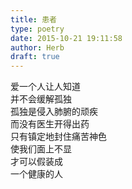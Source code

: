 ```yaml
---  
title: 患者  
type: poetry  
date: 2015-10-21 19:11:58  
author: Herb  
draft: true
---  
```

爱一个人让人知道    
并不会缓解孤独    
孤独是侵入肺腑的顽疾    
而没有医生开得出药    
只有镇定地封住痛苦神色    
使我们面上不显    
才可以假装成    
一个健康的人